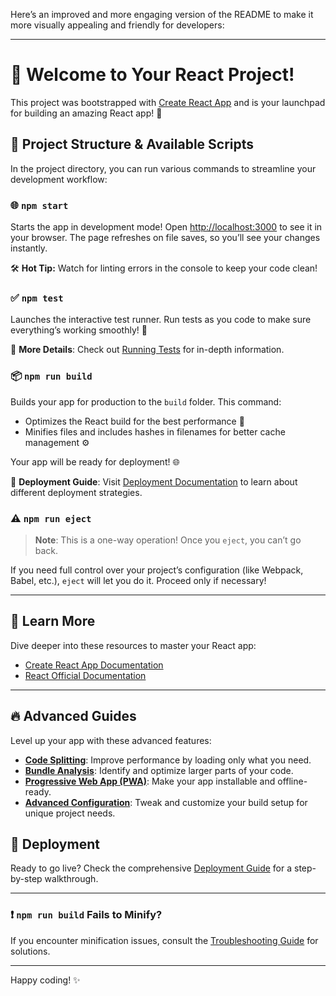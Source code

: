 Here’s an improved and more engaging version of the README to make it more visually appealing and friendly for developers:

---

# 🚀 Welcome to Your React Project!

This project was bootstrapped with [Create React App](https://github.com/facebook/create-react-app) and is your launchpad for building an amazing React app! 🎉

## 📂 Project Structure & Available Scripts

In the project directory, you can run various commands to streamline your development workflow:

### 🌐 `npm start`

Starts the app in development mode! Open [http://localhost:3000](http://localhost:3000) to see it in your browser. The page refreshes on file saves, so you’ll see your changes instantly. 

🛠 **Hot Tip:** Watch for linting errors in the console to keep your code clean!

### ✅ `npm test`

Launches the interactive test runner. Run tests as you code to make sure everything’s working smoothly! 💪

📖 **More Details**: Check out [Running Tests](https://facebook.github.io/create-react-app/docs/running-tests) for in-depth information.

### 📦 `npm run build`

Builds your app for production to the `build` folder. This command:
- Optimizes the React build for the best performance 🚀
- Minifies files and includes hashes in filenames for better cache management ⚙️

Your app will be ready for deployment! 🌐

🔗 **Deployment Guide**: Visit [Deployment Documentation](https://facebook.github.io/create-react-app/docs/deployment) to learn about different deployment strategies.

### ⚠️ `npm run eject`

> **Note**: This is a one-way operation! Once you `eject`, you can’t go back.

If you need full control over your project’s configuration (like Webpack, Babel, etc.), `eject` will let you do it. Proceed only if necessary!

---

## 📘 Learn More

Dive deeper into these resources to master your React app:

- [Create React App Documentation](https://facebook.github.io/create-react-app/docs/getting-started)
- [React Official Documentation](https://reactjs.org/)

---

## 🔥 Advanced Guides

Level up your app with these advanced features:

- **[Code Splitting](https://facebook.github.io/create-react-app/docs/code-splitting)**: Improve performance by loading only what you need.
- **[Bundle Analysis](https://facebook.github.io/create-react-app/docs/analyzing-the-bundle-size)**: Identify and optimize larger parts of your code.
- **[Progressive Web App (PWA)](https://facebook.github.io/create-react-app/docs/making-a-progressive-web-app)**: Make your app installable and offline-ready.
- **[Advanced Configuration](https://facebook.github.io/create-react-app/docs/advanced-configuration)**: Tweak and customize your build setup for unique project needs.

## 🚀 Deployment

Ready to go live? Check the comprehensive [Deployment Guide](https://facebook.github.io/create-react-app/docs/deployment) for a step-by-step walkthrough.

---

### ❗ `npm run build` Fails to Minify?

If you encounter minification issues, consult the [Troubleshooting Guide](https://facebook.github.io/create-react-app/docs/troubleshooting#npm-run-build-fails-to-minify) for solutions.

---

Happy coding! ✨